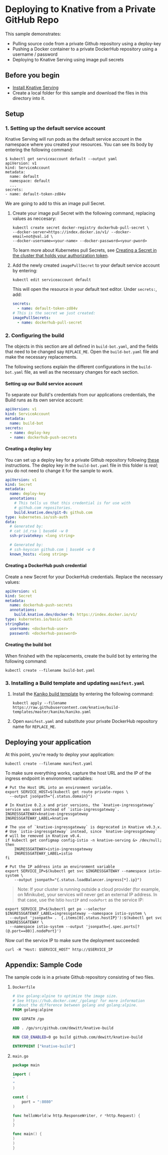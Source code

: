 # Deploying to Knative from a Private GitHub Repo

This sample demonstrates:

- Pulling source code from a private Github repository using a deploy-key
- Pushing a Docker container to a private DockerHub repository using a username
  / password
- Deploying to Knative Serving using image pull secrets

## Before you begin

- [Install Knative Serving](../../../install/README.md)
- Create a local folder for this sample and download the files in this directory
  into it.

## Setup

### 1. Setting up the default service account

Knative Serving will run pods as the default service account in the namespace
where you created your resources. You can see its body by entering the following
command:

```shell
$ kubectl get serviceaccount default --output yaml
apiVersion: v1
kind: ServiceAccount
metadata:
  name: default
  namespace: default
  ...
secrets:
- name: default-token-zd84v
```

We are going to add to this an image pull Secret.

1. Create your image pull Secret with the following command, replacing values as
   neccesary:

   ```shell
   kubectl create secret docker-registry dockerhub-pull-secret \
   --docker-server=https://index.docker.io/v1/ --docker-email=not@val.id \
   --docker-username=<your-name> --docker-password=<your-pword>
   ```

   To learn more about Kubernetes pull Secrets, see
   [Creating a Secret in the cluster that holds your authorization token](https://kubernetes.io/docs/tasks/configure-pod-container/pull-image-private-registry/#create-a-secret-in-the-cluster-that-holds-your-authorization-token).

2. Add the newly created `imagePullSecret` to your default service account by
   entering:

   ```shell
   kubectl edit serviceaccount default
   ```

   This will open the resource in your default text editor. Under `secrets:`,
   add:

   ```yaml
   secrets:
     - name: default-token-zd84v
   # This is the secret we just created:
   imagePullSecrets:
     - name: dockerhub-pull-secret
   ```

### 2. Configuring the build

The objects in this section are all defined in `build-bot.yaml`, and the fields
that need to be changed say `REPLACE_ME`. Open the `build-bot.yaml` file and
make the necessary replacements.

The following sections explain the different configurations in the
`build-bot.yaml` file, as well as the necessary changes for each section.

#### Setting up our Build service account

To separate our Build's credentials from our applications credentials, the Build
runs as its own service account:

```yaml
apiVersion: v1
kind: ServiceAccount
metadata:
  name: build-bot
secrets:
  - name: deploy-key
  - name: dockerhub-push-secrets
```

#### Creating a deploy key

You can set up a deploy key for a private Github repository following
[these](https://developer.github.com/v3/guides/managing-deploy-keys/)
instructions. The deploy key in the `build-bot.yaml` file in this folder is
_real_; you do not need to change it for the sample to work.

```yaml
apiVersion: v1
kind: Secret
metadata:
  name: deploy-key
  annotations:
    # This tells us that this credential is for use with
    # github.com repositories.
    build.knative.dev/git-0: github.com
type: kubernetes.io/ssh-auth
data:
  # Generated by:
  # cat id_rsa | base64 -w 0
  ssh-privatekey: <long string>

  # Generated by:
  # ssh-keyscan github.com | base64 -w 0
  known_hosts: <long string>
```

#### Creating a DockerHub push credential

Create a new Secret for your DockerHub credentials. Replace the necessary
values:

```yaml
apiVersion: v1
kind: Secret
metadata:
  name: dockerhub-push-secrets
  annotations:
    build.knative.dev/docker-0: https://index.docker.io/v1/
type: kubernetes.io/basic-auth
stringData:
  username: <dockerhub-user>
  password: <dockerhub-password>
```

#### Creating the build bot

When finished with the replacements, create the build bot by entering the
following command:

```shell
kubectl create --filename build-bot.yaml
```

### 3. Installing a Build template and updating `manifest.yaml`

1. Install the
   [Kaniko build template](https://github.com/knative/build-templates/blob/master/kaniko/kaniko.yaml)
   by entering the following command:

   ```shell
   kubectl apply --filename https://raw.githubusercontent.com/knative/build-templates/master/kaniko/kaniko.yaml
   ```

1. Open `manifest.yaml` and substitute your private DockerHub repository name
   for `REPLACE_ME`.

## Deploying your application

At this point, you're ready to deploy your application:

```shell
kubectl create --filename manifest.yaml
```

To make sure everything works, capture the host URL and the IP of the ingress
endpoint in environment variables:

```shell
# Put the Host URL into an environment variable.
export SERVICE_HOST=$(kubectl get route private-repos \
  --output jsonpath="{.status.domain}")
```

```shell
# In Knative 0.2.x and prior versions, the `knative-ingressgateway` service was used instead of `istio-ingressgateway`.
INGRESSGATEWAY=knative-ingressgateway
INGRESSGATEWAY_LABEL=knative

# The use of `knative-ingressgateway` is deprecated in Knative v0.3.x.
# Use `istio-ingressgateway` instead, since `knative-ingressgateway`
# will be removed in Knative v0.4.
if kubectl get configmap config-istio -n knative-serving &> /dev/null; then
    INGRESSGATEWAY=istio-ingressgateway
    INGRESSGATEWAY_LABEL=istio
fi

# Put the IP address into an environment variable
export SERVICE_IP=$(kubectl get svc $INGRESSGATEWAY --namespace istio-system \
    --output jsonpath="{.status.loadBalancer.ingress[*].ip}")
```

> Note: If your cluster is running outside a cloud provider (for example, on
> Minikube), your services will never get an external IP address. In that case,
> use the Istio `hostIP` and `nodePort` as the service IP:

```shell
export SERVICE_IP=$(kubectl get po --selector $INGRESSGATEWAY_LABEL=ingressgateway --namespace istio-system \
  --output 'jsonpath= .  {.items[0].status.hostIP}'):$(kubectl get svc $INGRESSGATEWAY \
  --namespace istio-system --output 'jsonpath={.spec.ports[? (@.port==80)].nodePort}')
```

Now curl the service IP to make sure the deployment succeeded:

```shell
curl -H "Host: $SERVICE_HOST" http://$SERVICE_IP
```

## Appendix: Sample Code

The sample code is in a private Github repository consisting of two files.

1. `Dockerfile`

   ```Dockerfile
   # Use golang:alpine to optimize the image size.
   # See https://hub.docker.com/_/golang/ for more information
   # about the difference between golang and golang:alpine.
   FROM golang:alpine

   ENV GOPATH /go

   ADD . /go/src/github.com/dewitt/knative-build

   RUN CGO_ENABLED=0 go build github.com/dewitt/knative-build

   ENTRYPOINT ["knative-build"]
   ```

1. `main.go`

   ```go
   package main

   import (
   "
   "
   )

   const (
   	   port = ":8080"
   )

   func helloWorld(w http.ResponseWriter, r *http.Request) {
   )
   }

   func main() {
   )
   )
   }
   ```
